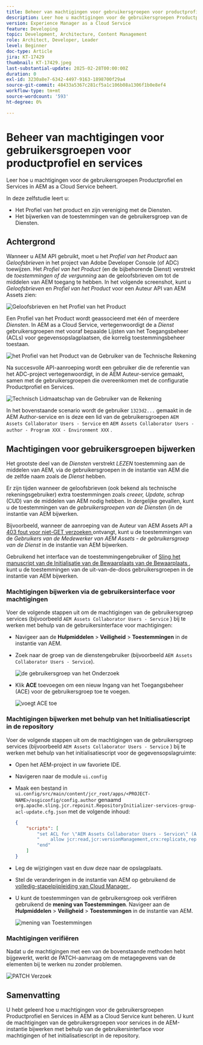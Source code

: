 ```yaml
---
title: Beheer van machtigingen voor gebruikersgroepen voor productprofiel en services
description: Leer hoe u machtigingen voor de gebruikersgroepen Productprofiel en Services in AEM as a Cloud Service beheert.
version: Experience Manager as a Cloud Service
feature: Developing
topic: Development, Architecture, Content Management
role: Architect, Developer, Leader
level: Beginner
doc-type: Article
jira: KT-17429
thumbnail: KT-17429.jpeg
last-substantial-update: 2025-02-28T00:00:00Z
duration: 0
exl-id: 3230a8e7-6342-4497-9163-1898700f29a4
source-git-commit: 48433a5367c281cf5a1c106b08a1306f1b0e8ef4
workflow-type: tm+mt
source-wordcount: '593'
ht-degree: 0%

---
```


# Beheer van machtigingen voor gebruikersgroepen voor productprofiel en services

Leer hoe u machtigingen voor de gebruikersgroepen Productprofiel en Services in AEM as a Cloud Service beheert.

In deze zelfstudie leert u:

- Het Profiel van het product en zijn vereniging met de Diensten.
- Het bijwerken van de toestemmingen van de gebruikersgroep van de Diensten.

## Achtergrond

Wanneer u AEM API gebruikt, moet u het _Profiel van het Product_ aan _Geloofsbrieven_ in het project van Adobe Developer Console (of ADC) toewijzen. Het _Profiel van het Product_ (en de bijbehorende Dienst) verstrekt de _toestemmingen of de vergunning_ aan de geloofsbrieven om tot de middelen van AEM toegang te hebben. In het volgende screenshot, kunt u _Geloofsbrieven_ en _Profiel van het Product_ voor een Auteur API van AEM Assets zien:

![ Geloofsbrieven en het Profiel van het Product ](../assets/how-to/API-Credentials-Product-Profile.png)

Een Profiel van het Product wordt geassocieerd met één of meerdere _Diensten_. In AEM as a Cloud Service, vertegenwoordigt de a _Dienst_ gebruikersgroepen met vooraf bepaalde Lijsten van het Toegangsbeheer (ACLs) voor gegevensopslagplaatsen, die korrelig toestemmingsbeheer toestaan.

![ het Profiel van het Product van de Gebruiker van de Technische Rekening ](../assets/s2s/technical-account-user-product-profile.png)

Na succesvolle API-aanroeping wordt een gebruiker die de referentie van het ADC-project vertegenwoordigt, in de AEM Auteur-service gemaakt, samen met de gebruikersgroepen die overeenkomen met de configuratie Productprofiel en Services.

![ Technisch Lidmaatschap van de Gebruiker van de Rekening ](../assets/s2s/technical-account-user-membership.png)

In het bovenstaande scenario wordt de gebruiker `1323d2...` gemaakt in de AEM Author-service en is deze een lid van de gebruikersgroepen `AEM Assets Collaborator Users - Service` en `AEM Assets Collaborator Users - author - Program XXX - Environment XXX` .

## Machtigingen voor gebruikersgroepen bijwerken

Het grootste deel van de _Diensten_ verstrekt _LEZEN_ toestemming aan de middelen van AEM, via de gebruikersgroepen in de instantie van AEM die de zelfde naam zoals de _Dienst_ hebben.

Er zijn tijden wanneer de geloofsbrieven (ook bekend als technische rekeningsgebruiker) extra toestemmingen zoals _creeer, Update, schrap_ (CUD) van de middelen van AEM nodig hebben. In dergelijke gevallen, kunt u de toestemmingen van de _gebruikersgroepen van de Diensten_ {in de instantie van AEM bijwerken.

Bijvoorbeeld, wanneer de aanroeping van de Auteur van AEM Assets API a [ 403 fout voor niet-GET verzoeken ](../use-cases/invoke-api-using-oauth-s2s.md#403-error-for-non-get-requests) ontvangt, kunt u de toestemmingen van de _Gebruikers van de Medewerker van AEM Assets - de gebruikersgroep van de Dienst_ in de instantie van AEM bijwerken.

Gebruikend het interface van de toestemmingengebruiker of [ Sling het manuscript van de Initialisatie van de Bewaarplaats van de Bewaarplaats ](https://sling.apache.org/documentation/bundles/repository-initialization.html), kunt u de toestemmingen van de uit-van-de-doos gebruikersgroepen in de instantie van AEM bijwerken.

### Machtigingen bijwerken via de gebruikersinterface voor machtigingen

Voer de volgende stappen uit om de machtigingen van de gebruikersgroep services (bijvoorbeeld `AEM Assets Collaborator Users - Service` ) bij te werken met behulp van de gebruikersinterface voor machtigingen:

- Navigeer aan de **Hulpmiddelen** > **Veiligheid** > **Toestemmingen** in de instantie van AEM.

- Zoek naar de groep van de dienstengebruiker (bijvoorbeeld `AEM Assets Collaborator Users - Service`).

  ![ de gebruikersgroep van het Onderzoek ](../assets/how-to/search-user-group.png)

- Klik **ACE** toevoegen om een nieuw Ingang van het Toegangsbeheer (ACE) voor de gebruikersgroep toe te voegen.

  ![ voegt ACE ](../assets/how-to/add-ace.png) toe

### Machtigingen bijwerken met behulp van het Initialisatiescript in de repository

Voer de volgende stappen uit om de machtigingen van de gebruikersgroep services (bijvoorbeeld `AEM Assets Collaborator Users - Service` ) bij te werken met behulp van het initialisatiescript voor de gegevensopslagruimte:

- Open het AEM-project in uw favoriete IDE.

- Navigeren naar de module `ui.config`

- Maak een bestand in `ui.config/src/main/content/jcr_root/apps/<PROJECT-NAME>/osgiconfig/config.author` genaamd `org.apache.sling.jcr.repoinit.RepositoryInitializer-services-group-acl-update.cfg.json` met de volgende inhoud:

  ```json
  {
      "scripts": [
          "set ACL for \"AEM Assets Collaborator Users - Service\" (ACLOptions=ignoreMissingPrincipal)",
          "    allow jcr:read,jcr:versionManagement,crx:replicate,rep:write on /content/dam",
          "end"
      ]
  }
  ```

- Leg de wijzigingen vast en duw deze naar de opslagplaats.

- Stel de veranderingen in de instantie van AEM op gebruikend de [ volledig-stapelpijpleiding van Cloud Manager ](https://experienceleague.adobe.com/en/docs/experience-manager-cloud-service/content/implementing/using-cloud-manager/cicd-pipelines/introduction-ci-cd-pipelines#full-stack-pipeline).

- U kunt de toestemmingen van de gebruikersgroep ook verifiëren gebruikend de **mening van Toestemmingen**. Navigeer aan de **Hulpmiddelen** > **Veiligheid** > **Toestemmingen** in de instantie van AEM.

  ![ mening van Toestemmingen ](../assets/how-to/permissions-view.png)

### Machtigingen verifiëren

Nadat u de machtigingen met een van de bovenstaande methoden hebt bijgewerkt, werkt de PATCH-aanvraag om de metagegevens van de elementen bij te werken nu zonder problemen.

![ PATCH Verzoek ](../assets/how-to/patch-request.png)

## Samenvatting

U hebt geleerd hoe u machtigingen voor de gebruikersgroepen Productprofiel en Services in AEM as a Cloud Service kunt beheren. U kunt de machtigingen van de gebruikersgroepen voor services in de AEM-instantie bijwerken met behulp van de gebruikersinterface voor machtigingen of het initialisatiescript in de repository.
